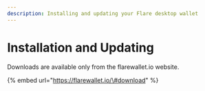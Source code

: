 ```yaml
---
description: Installing and updating your Flare desktop wallet
---
```


# Installation and Updating

Downloads are available only from the flarewallet.io website.

{% embed url="https://flarewallet.io/\#download" %}




